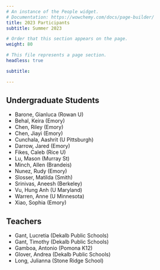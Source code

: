```yaml
---
# An instance of the People widget.
# Documentation: https://wowchemy.com/docs/page-builder/
title: 2023 Participants
subtitle: Summer 2023

# Order that this section appears on the page.
weight: 80

# This file represents a page section.
headless: true

subtitle:

---
```

## Undergraduate Students
- Barone, Gianluca (Rowan U)
- Behal, Keira  (Emory) 
- Chen, Riley (Emory)
- Chen, Jiayi (Emory)
- Cunchala, Aashrit (U Pittsburgh)
- Darrow, Jared (Emory)
- Fikes, Caleb (Rice U)
- Lu, Mason (Murray St)
- Minch, Allen (Brandeis)
- Nunez, Rudy (Emory)
- Slosser, Matilda (Smith)
- Srinivas, Aneesh (Berkeley)
- Vu, Hung Anh (U Maryland)
- Warren, Anne (U Minnesota)
- Xiao, Sophia (Emory)

 
## Teachers

- Gant, Lucretia (Dekalb Public Schools)
- Gant, Timothy (Dekalb Public Schools)
- Gamboa, Antonio (Pomona K12)
- Glover, Andrea (Dekalb Public Schools)
- Long, Julianna (Stone Ridge School)
